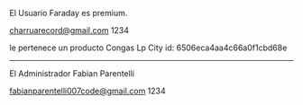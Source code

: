 El Usuario Faraday es premium.

charruarecord@gmail.com
1234

le pertenece un producto Congas Lp City id: 6506eca4aa4c66a0f1cbd68e

-- -- -- -- -- -- -- -- -- -- -- -- -- -- -- -- -- --

El Administrador Fabian Parentelli 

fabianparentelli007code@gmail.com
1234